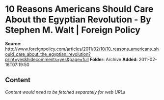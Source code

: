 # 10 Reasons Americans Should Care About the Egyptian Revolution - By Stephen M. Walt | Foreign Policy

**Source:** http://www.foreignpolicy.com/articles/2011/02/10/10_reasons_americans_should_care_about_the_egyptian_revolution?print=yes&hidecomments=yes&page=full
**Folder:** Archive
**Added:** 2011-02-16T07:19:50




## Content
*Content would need to be fetched separately for web URLs*

